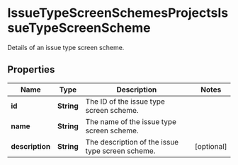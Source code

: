 

# IssueTypeScreenSchemesProjectsIssueTypeScreenScheme

Details of an issue type screen scheme.

## Properties

| Name | Type | Description | Notes |
|------------ | ------------- | ------------- | -------------|
|**id** | **String** | The ID of the issue type screen scheme. |  |
|**name** | **String** | The name of the issue type screen scheme. |  |
|**description** | **String** | The description of the issue type screen scheme. |  [optional] |




